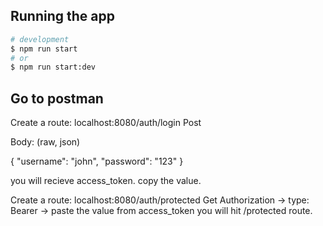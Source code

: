 
## Running the app

```bash
# development
$ npm run start
# or 
$ npm run start:dev
```


## Go to postman

Create a route:
localhost:8080/auth/login
Post

Body: (raw, json)

{
    "username": "john",
    "password": "123"
}

you will recieve access_token. copy the value.


Create a route:
localhost:8080/auth/protected
Get
Authorization -> type: Bearer -> paste the value from access_token
you will hit /protected route. 
